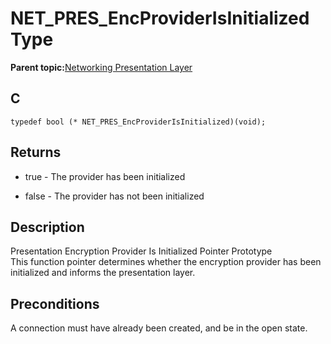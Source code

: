 # NET\_PRES\_EncProviderIsInitialized Type

**Parent topic:**[Networking Presentation Layer](GUID-75470E5B-2289-4F94-AE85-2BB7DF4C4F07.md)

## C

```
typedef bool (* NET_PRES_EncProviderIsInitialized)(void); 
```

## Returns

-   true - The provider has been initialized

-   false - The provider has not been initialized


## Description

Presentation Encryption Provider Is Initialized Pointer Prototype<br />This function pointer determines whether the encryption provider has been initialized and informs the presentation layer.

## Preconditions

A connection must have already been created, and be in the open state.

